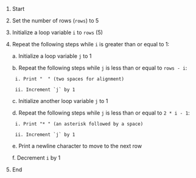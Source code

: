 1. Start

2. Set the number of rows (`rows`) to 5

3. Initialize a loop variable `i` to `rows` (5)

4. Repeat the following steps while `i` is greater than or equal to 1:

    a. Initialize a loop variable `j` to 1

    b. Repeat the following steps while `j` is less than or equal to `rows - i`:

        i. Print "  " (two spaces for alignment)

        ii. Increment `j` by 1

    c. Initialize another loop variable `j` to 1

    d. Repeat the following steps while `j` is less than or equal to `2 * i - 1`:

        i. Print "* " (an asterisk followed by a space)

        ii. Increment `j` by 1

    e. Print a newline character to move to the next row

    f. Decrement `i` by 1

5. End
